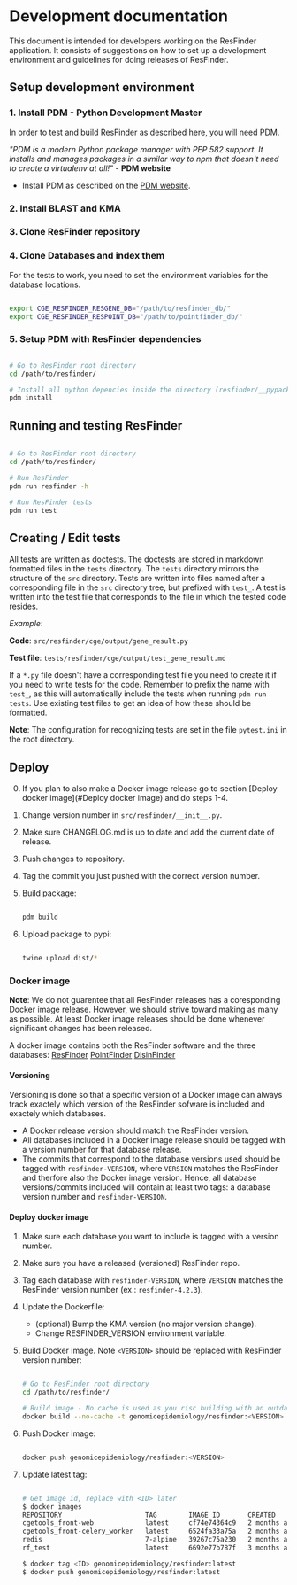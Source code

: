 # Development documentation

This document is intended for developers working on the ResFinder application. It consists of suggestions on how to set up a development environment and guidelines for doing releases of ResFinder.

## Setup development environment

### 1. Install PDM - Python Development Master

In order to test and build ResFinder as described here, you will need PDM.

*"PDM is a modern Python package manager with PEP 582 support. It installs and manages packages in a similar way to npm that doesn't need to create a virtualenv at all!"* - **PDM website**

* Install PDM as described on the [PDM website](https://daobook.github.io/pdm/).

### 2. Install BLAST and KMA

### 3. Clone ResFinder repository

### 4. Clone Databases and index them

For the tests to work, you need to set the environment variables for the database locations.

```bash

export CGE_RESFINDER_RESGENE_DB="/path/to/resfinder_db/"
export CGE_RESFINDER_RESPOINT_DB="/path/to/pointfinder_db/"

```

### 5. Setup PDM with ResFinder dependencies

```bash

# Go to ResFinder root directory
cd /path/to/resfinder/

# Install all python depencies inside the directory (resfinder/__pypackages__)
pdm install

```

## Running and testing ResFinder

```bash

# Go to ResFinder root directory
cd /path/to/resfinder/

# Run ResFinder
pdm run resfinder -h

# Run ResFinder tests
pdm run test

```

## Creating / Edit tests

All tests are written as doctests. The doctests are stored in markdown formatted files in the `tests` directory. The `tests` directory mirrors the structure of the `src` directory. Tests are written into files named after a corresponding file in the `src` directory tree, but prefixed with `test_`. A test is written into the test file that corresponds to the file in which the tested code resides.

*Example*:

**Code**: `src/resfinder/cge/output/gene_result.py`

**Test file**: `tests/resfinder/cge/output/test_gene_result.md`

If a `*.py` file doesn't have a corresponding test file you need to create it if you need to write tests for the code. Remember to prefix the name with `test_`, as this will automatically include the tests when running `pdm run tests`. Use existing test files to get an idea of how these should be formatted.

**Note**: The configuration for recognizing tests are set in the file `pytest.ini` in the root directory.

## Deploy

0. If you plan to also make a Docker image release go to section [Deploy docker image](#Deploy docker image) and do steps 1-4.
1. Change version number in `src/resfinder/__init__.py`.
2. Make sure CHANGELOG.md is up to date and add the current date of release.
3. Push changes to repository.
4. Tag the commit you just pushed with the correct version number.
5. Build package:

    ```bash

    pdm build

    ```

6. Upload package to pypi:

    ```bash

    twine upload dist/*

    ```

### Docker image

**Note**: We do not guarentee that all ResFinder releases has a coresponding Docker image release. However, we should strive toward making as many as possible. At least Docker image releases should be done whenever significant changes has been released.

A docker image contains both the ResFinder software and the three databases:
[ResFinder](https://bitbucket.org/genomicepidemiology/resfinder_db/)
[PointFinder](https://bitbucket.org/genomicepidemiology/pointfinder_db/)
[DisinFinder](https://bitbucket.org/genomicepidemiology/disinfinder_db/)

#### Versioning

Versioning is done so that a specific version of a Docker image can always track exactely which version of the ResFinder sofware is included and exactely which databases.

* A Docker release version should match the ResFinder version.
* All databases included in a Docker image release should be tagged with a version number for that database release.
* The commits that correspond to the database versions used should be tagged with `resfinder-VERSION`, where `VERSION` matches the ResFinder and therfore also the Docker image version. Hence, all database versions/commits included will contain at least two tags: a database version number and `resfinder-VERSION`.

#### Deploy docker image

1. Make sure each database you want to include is tagged with a version number.
2. Make sure you have a released (versioned) ResFinder repo.
3. Tag each database with `resfinder-VERSION`, where `VERSION` matches the ResFinder version number (ex.: `resfinder-4.2.3`).
4. Update the Dockerfile:
    * (optional) Bump the KMA version (no major version change).
    * Change RESFINDER_VERSION environment variable.
5. Build Docker image. Note `<VERSION>` should be replaced with ResFinder version number:

    ```bash

    # Go to ResFinder root directory
    cd /path/to/resfinder/

    # Build image - No cache is used as you risc building with an outdated cached database otherwise.
    docker build --no-cache -t genomicepidemiology/resfinder:<VERSION> .

    ```

6. Push Docker image:

    ```bash

    docker push genomicepidemiology/resfinder:<VERSION>

    ```

7. Update latest tag:

    ```bash

    # Get image id, replace with <ID> later
    $ docker images
    REPOSITORY                     TAG        IMAGE ID       CREATED        SIZE
    cgetools_front-web             latest     cf74e74364c9   2 months ago   392MB
    cgetools_front-celery_worker   latest     6524fa33a75a   2 months ago   392MB
    redis                          7-alpine   39267c75a230   2 months ago   28.1MB
    rf_test                        latest     6692e77b787f   3 months ago   760MB
    
    $ docker tag <ID> genomicepidemiology/resfinder:latest
    $ docker push genomicepidemiology/resfinder:latest

    ```
